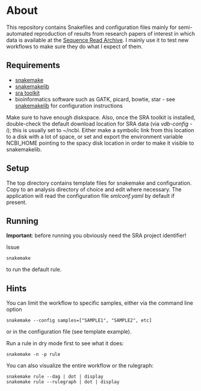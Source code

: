 # About #

This repository contains Snakefiles and configuration files mainly for
semi-automated reproduction of results from research papers of
interest in which data is available at the [Sequence Read Archive](http://www.ncbi.nlm.nih.gov/sra). I mainly use it to test new workflows to make sure they do what I expect of them.

## Requirements ##

- [snakemake](https://bitbucket.org/johanneskoester/snakemake/wiki/Home)
- [snakemakelib](https://github.com/percyfal/snakemakelib)
- [sra toolkit](http://www.ncbi.nlm.nih.gov/Traces/sra/?view=software)
- bioinformatics software such as GATK, picard, bowtie, star - see [snakemakelib](https://github.com/percyfal/snakemakelib) for configuration instructions

Make sure to have enough diskspace. Also, once the SRA toolkit is
installed, double-check the default download location for SRA data
(via *vdb-config -i*); this is usually set to ~/ncbi. Either make a
symbolic link from this location to a disk with a lot of space, or set
and export the environment variable NCBI_HOME pointing to the spacy
disk location in order to make it visible to snakemakelib.

## Setup ##

The top directory contains template files for snakemake and
configuration. Copy to an analysis directory of choice and edit where
necessary. The application will read the configuration file
*smlconf.yaml* by default if present.

## Running ##

**Important**: before running you obviously need the SRA project
identifier!

Issue

	snakemake

to run the default rule.

## Hints ##

You can limit the workflow to specific samples, either via the command line option

	snakemake --config samples=["SAMPLE1", "SAMPLE2", etc]

or in the configuration file (see template example).

Run a rule in dry mode first to see what it does:

	snakemake -n -p rule

You can also visualize the entire workflow or the rulegraph:

	snakemake rule --dag | dot | display
	snakemake rule --rulegraph | dot | display

